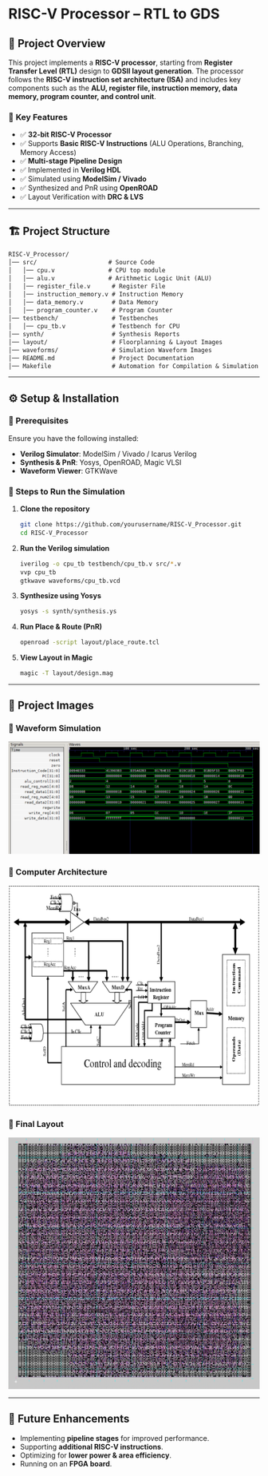 # RISC-V Processor – RTL to GDS

## 📌 Project Overview
This project implements a **RISC-V processor**, starting from **Register Transfer Level (RTL)** design to **GDSII layout generation**. The processor follows the **RISC-V instruction set architecture (ISA)** and includes key components such as the **ALU, register file, instruction memory, data memory, program counter, and control unit**. 

### 🔹 **Key Features**
- ✅ **32-bit RISC-V Processor**
- ✅ Supports **Basic RISC-V Instructions** (ALU Operations, Branching, Memory Access)
- ✅ **Multi-stage Pipeline Design**
- ✅ Implemented in **Verilog HDL**
- ✅ Simulated using **ModelSim / Vivado**
- ✅ Synthesized and PnR using **OpenROAD**
- ✅ Layout Verification with **DRC & LVS**

---

## 🏗 **Project Structure**
```
RISC-V_Processor/
│── src/                    # Source Code
│   │── cpu.v               # CPU top module
│   │── alu.v               # Arithmetic Logic Unit (ALU)
│   │── register_file.v      # Register File
│   │── instruction_memory.v # Instruction Memory
│   │── data_memory.v        # Data Memory
│   │── program_counter.v    # Program Counter
│── testbench/               # Testbenches
│   │── cpu_tb.v             # Testbench for CPU
│── synth/                   # Synthesis Reports
│── layout/                  # Floorplanning & Layout Images
│── waveforms/               # Simulation Waveform Images
│── README.md                # Project Documentation
│── Makefile                 # Automation for Compilation & Simulation
```

---

## ⚙️ **Setup & Installation**
### **🔹 Prerequisites**
Ensure you have the following installed:
- **Verilog Simulator**: ModelSim / Vivado / Icarus Verilog
- **Synthesis & PnR**: Yosys, OpenROAD, Magic VLSI
- **Waveform Viewer**: GTKWave

### **🔹 Steps to Run the Simulation**
1. **Clone the repository**  
   ```bash
   git clone https://github.com/yourusername/RISC-V_Processor.git
   cd RISC-V_Processor
   ```
2. **Run the Verilog simulation**  
   ```bash
   iverilog -o cpu_tb testbench/cpu_tb.v src/*.v
   vvp cpu_tb
   gtkwave waveforms/cpu_tb.vcd
   ```
3. **Synthesize using Yosys**  
   ```bash
   yosys -s synth/synthesis.ys
   ```
4. **Run Place & Route (PnR)**  
   ```bash
   openroad -script layout/place_route.tcl
   ```
5. **View Layout in Magic**  
   ```bash
   magic -T layout/design.mag
   ```

---

## 📸 Project Images

### 🔹 Waveform Simulation
![Waveform](resources/Waveform.png)

### 🔹 Computer Architecture
![Computer Architecture](resources/computer_architecture.png)

### 🔹 Final Layout
![Layout](resources/layout.png)

---

## 🚀 **Future Enhancements**
- Implementing **pipeline stages** for improved performance.
- Supporting **additional RISC-V instructions**.
- Optimizing for **lower power & area efficiency**.
- Running on an **FPGA board**.
